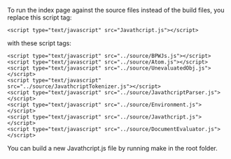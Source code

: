 To run the index page against the source files instead of the build files, you replace this script tag:

    <script type="text/javascript" src="Javathcript.js"></script>

with these script tags:

    <script type="text/javascript" src="../source/BPWJs.js"></script>
    <script type="text/javascript" src="../source/Atom.js"></script>
    <script type="text/javascript" src="../source/UnevaluatedObj.js"></script>
    <script type="text/javascript" src="../source/JavathcriptTokenizer.js"></script>
    <script type="text/javascript" src="../source/JavathcriptParser.js"></script>
    <script type="text/javascript" src="../source/Environment.js"></script>
    <script type="text/javascript" src="../source/Javathcript.js"></script>
    <script type="text/javascript" src="../source/DocumentEvaluator.js"></script>

You can build a new Javathcript.js file by running make in the root folder.